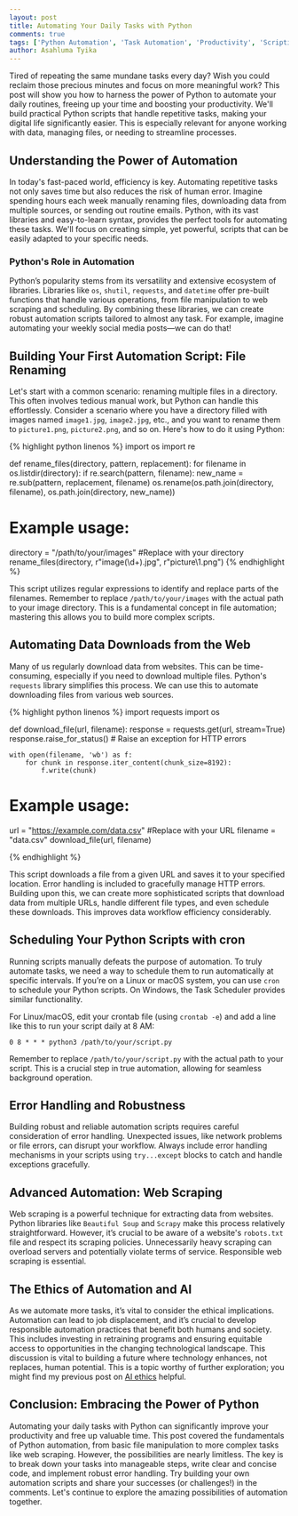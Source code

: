 ```yaml
---
layout: post
title: Automating Your Daily Tasks with Python
comments: true
tags: ['Python Automation', 'Task Automation', 'Productivity', 'Scripting']
author: Asahluma Tyika
---
```


Tired of repeating the same mundane tasks every day?  Wish you could reclaim those precious minutes and focus on more meaningful work?  This post will show you how to harness the power of Python to automate your daily routines, freeing up your time and boosting your productivity. We'll build practical Python scripts that handle repetitive tasks, making your digital life significantly easier.  This is especially relevant for anyone working with data, managing files, or needing to streamline processes.


## Understanding the Power of Automation

In today's fast-paced world, efficiency is key.  Automating repetitive tasks not only saves time but also reduces the risk of human error. Imagine spending hours each week manually renaming files, downloading data from multiple sources, or sending out routine emails.  Python, with its vast libraries and easy-to-learn syntax, provides the perfect tools for automating these tasks.  We'll focus on creating simple, yet powerful, scripts that can be easily adapted to your specific needs.


### Python's Role in Automation

Python’s popularity stems from its versatility and extensive ecosystem of libraries. Libraries like `os`, `shutil`, `requests`, and `datetime` offer pre-built functions that handle various operations, from file manipulation to web scraping and scheduling.  By combining these libraries, we can create robust automation scripts tailored to almost any task.  For example, imagine automating your weekly social media posts—we can do that!


## Building Your First Automation Script: File Renaming

Let's start with a common scenario: renaming multiple files in a directory. This often involves tedious manual work, but Python can handle this effortlessly.  Consider a scenario where you have a directory filled with images named `image1.jpg`, `image2.jpg`, etc., and you want to rename them to `picture1.png`, `picture2.png`, and so on.  Here's how to do it using Python:

{% highlight python linenos %}
import os
import re

def rename_files(directory, pattern, replacement):
    for filename in os.listdir(directory):
        if re.search(pattern, filename):
            new_name = re.sub(pattern, replacement, filename)
            os.rename(os.path.join(directory, filename), os.path.join(directory, new_name))

# Example usage:
directory = "/path/to/your/images" #Replace with your directory
rename_files(directory, r"image(\d+)\.jpg", r"picture\1\.png")
{% endhighlight %}


This script utilizes regular expressions to identify and replace parts of the filenames. Remember to replace `/path/to/your/images` with the actual path to your image directory.  This is a fundamental concept in file automation; mastering this allows you to build more complex scripts.


## Automating Data Downloads from the Web

Many of us regularly download data from websites.  This can be time-consuming, especially if you need to download multiple files. Python's `requests` library simplifies this process.  We can use this to automate downloading files from various web sources.

{% highlight python linenos %}
import requests
import os

def download_file(url, filename):
    response = requests.get(url, stream=True)
    response.raise_for_status() # Raise an exception for HTTP errors

    with open(filename, 'wb') as f:
        for chunk in response.iter_content(chunk_size=8192):
            f.write(chunk)

# Example usage:
url = "https://example.com/data.csv" #Replace with your URL
filename = "data.csv"
download_file(url, filename)

{% endhighlight %}

This script downloads a file from a given URL and saves it to your specified location.  Error handling is included to gracefully manage HTTP errors.  Building upon this, we can create more sophisticated scripts that download data from multiple URLs, handle different file types, and even schedule these downloads. This improves data workflow efficiency considerably.


## Scheduling Your Python Scripts with cron

Running scripts manually defeats the purpose of automation.  To truly automate tasks, we need a way to schedule them to run automatically at specific intervals.  If you’re on a Linux or macOS system, you can use `cron` to schedule your Python scripts.  On Windows, the Task Scheduler provides similar functionality.

For Linux/macOS, edit your crontab file (using `crontab -e`) and add a line like this to run your script daily at 8 AM:

```
0 8 * * * python3 /path/to/your/script.py
```

Remember to replace `/path/to/your/script.py` with the actual path to your script. This is a crucial step in true automation, allowing for seamless background operation.


##  Error Handling and Robustness

Building robust and reliable automation scripts requires careful consideration of error handling.  Unexpected issues, like network problems or file errors, can disrupt your workflow.  Always include error handling mechanisms in your scripts using `try...except` blocks to catch and handle exceptions gracefully.


##  Advanced Automation: Web Scraping

Web scraping is a powerful technique for extracting data from websites. Python libraries like `Beautiful Soup` and `Scrapy` make this process relatively straightforward. However, it’s crucial to be aware of a website's `robots.txt` file and respect its scraping policies.  Unnecessarily heavy scraping can overload servers and potentially violate terms of service.  Responsible web scraping is essential.


##  The Ethics of Automation and AI

As we automate more tasks, it’s vital to consider the ethical implications.  Automation can lead to job displacement, and it’s crucial to develop responsible automation practices that benefit both humans and society.  This includes investing in retraining programs and ensuring equitable access to opportunities in the changing technological landscape. This discussion is vital to building a future where technology enhances, not replaces, human potential. This is a topic worthy of further exploration; you might find my previous post on [AI ethics](https://gtec0.github.io/ai-ethics-post) helpful.


## Conclusion: Embracing the Power of Python

Automating your daily tasks with Python can significantly improve your productivity and free up valuable time.  This post covered the fundamentals of Python automation, from basic file manipulation to more complex tasks like web scraping.  However, the possibilities are nearly limitless.  The key is to break down your tasks into manageable steps, write clear and concise code, and implement robust error handling. Try building your own automation scripts and share your successes (or challenges!) in the comments.  Let's continue to explore the amazing possibilities of automation together.
